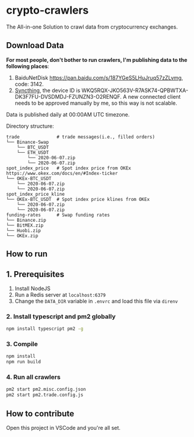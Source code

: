 # crypto-crawlers

The All-in-one Solution to crawl data from cryptocurrency exchanges.

## Download Data

**For most people, don't bother to run crawlers, I'm publishing data to the following places**:

1. BaiduNetDisk <https://pan.baidu.com/s/187YGeS5LHuJruq57zZLvmg>, code: 3142.
2. [Syncthing](https://syncthing.net/), the device ID is WKQ5RQX-JKO563V-R7ASK74-QPBWTXA-DK3F7FU-DVSDMDJ-FZUNZN3-O2RENQF. A new connected client needs to be approved manually by me, so this way is not scalable.

Data is published daily at 00:00AM UTC timezone.

Directory structure:

```text
trade              # trade messages(i.e., filled orders)
└── Binance-Swap
    └── BTC_USDT
    └── ETH_USDT
        └── 2020-06-07.zip
        └── 2020-06-07.zip
spot_index_price   # Spot index price from OKEx https://www.okex.com/docs/en/#Index-ticker
└── OKEx-BTC_USDT
    └── 2020-06-07.zip
    └── 2020-06-07.zip
spot_index_price_kline
└── OKEx-BTC_USDT  # Spot index price klines from OKEx
    └── 2020-06-07.zip
    └── 2020-06-07.zip
funding-rates      # Swap funding rates
└── Binance.zip
└── BitMEX.zip
└── Huobi.zip
└── OKEx.zip
```

## How to run

## 1. Prerequisites

1. Install NodeJS
1. Run a Redis server at `localhost:6379`
1. Change the `DATA_DIR` variable in `.envrc` and load this file via `direnv`

### 2. Install typescript and pm2 globally

```bash
npm install typescript pm2 -g
```

### 3. Compile

```bash
npm install
npm run build
```

### 4. Run all crawlers

```bash
pm2 start pm2.misc.config.json
pm2 start pm2.trade.config.js
```

## How to contribute

Open this project in VSCode and you're all set.

